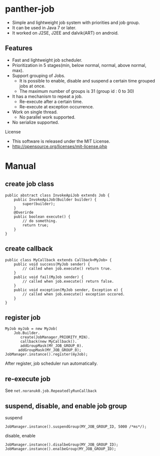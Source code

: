 # panther-job
* Simple and lightweight job system with priorities and job group.
* It can be used in Java 7 or later.
* It worked on J2SE, J2EE and dalvik(ART) on android.

## Features
* Fast and lightweight job scheduler.
* Prioritization in 5 stages(min, below normal, normal, above normal, max).
* Support grouping of Jobs.
  * It is possible to enable, disable and suspend a certain time grouped jobs at once.
  * The maximum number of groups is 31 (group id : 0 to 30)
* It has a mechanism to repeat a job.
  * Re-execute after a certain time.
  * Re-execute at exception occurrence.
* Work on single thread.
  * No parallel work supported.
* No serialize supported.

License
* This software is released under the MIT License.
* http://opensource.org/licenses/mit-license.php

# Manual
## create job class
    public abstract class InvokeApiJob extends Job {
        public InvokeApiJob(Builder builder) {
            super(builder);
        }
        @Overirde
        public boolean execute() {
            // do something.
            return true;
        }
    }

## create callback
    public class MyCallback extends Callback<MyJob> {
        public void success(MyJob sender) {
            // called when job.execute() return true.
        }
        public void fail(MyJob sender) {
            // called when job.execute() return false.
        }
        public void exception(MyJob sender, Exception e) {
            // called when job.execute() exception occored.
        }
    }

## register job
    MyJob myJob = new MyJob(
        Job.Builder.
           create(JobManager.PRIORITY_MIN).
           callback(new MyCallback().
           addGroupMask(MY_JOB_GROUP_0).
          addGroupMask(MY_JOB_GROUP_0);
    JobManager.instance().register(myJob);

After register, job scheduler run automatically.

## re-execute job
See ```net.noranuk0.job.RepeatedlyRunCallback```

## suspend, disable, and enable job group
suspend

`JobManager.instance().suspendGroup(MY_JOB_GROUP_ID, 5000 /*ms*/);`

disable, enable

    JobManager.instance().disalbeGroup(MY_JOB_GROUP_ID);
    JobManager.instance().enalbeGroup(MY_JOB_GROUP_ID);
